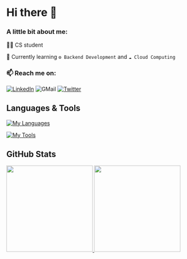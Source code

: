 # Hi there 👋

<!--
**avecenob/avecenob** is a ✨ _special_ ✨ repository because its `README.md` (this file) appears on your GitHub profile.

Here are some ideas to get you started:

- 🔭 I’m currently working on ...
- 🌱 I’m currently learning ...
- 👯 I’m looking to collaborate on ...
- 🤔 I’m looking for help with ...
- 💬 Ask me about ...
- 📫 How to reach me: ...
- 😄 Pronouns: ...
- ⚡ Fun fact: ...
-->
### A little bit about me:
👨‍💻 CS student  
  
🌱 Currently learning `⚙️ Backend Development` and `☁️ Cloud Computing`

### 📫 Reach me on:  
[![LinkedIn](https://img.shields.io/badge/linkedin-%230077B5.svg?style=for-the-badge&logo=linkedin&logoColor=white)](https://www.linkedin.com/in/aryabasc)
![GMail](https://img.shields.io/badge/Gmail-D14836?style=for-the-badge&logo=gmail&logoColor=white)
[![Twitter](https://img.shields.io/badge/Twitter-1DA1F2?style=for-the-badge&logo=twitter&logoColor=white)](https://twitter.com/Ar_Baskara)
 
## Languages & Tools
[![My Languages](https://skillicons.dev/icons?i=c,cpp,java,js,ts,npm,nodejs,express,nestjs,sequelize,php,laravel,python,flask,mysq)](https://skillicons.dev)  
  
[![My Tools](https://skillicons.dev/icons?i=vim,vscode,linux,bash,git,github,postman,docker,kubernetes,terraform,gcp,aws)](https://skillicons.dev)

## GitHub Stats
<p align="left">
<a href="https://github.com/avecenob">
  <img height="225em" src="https://github-readme-stats.vercel.app/api?username=avecenob&show_icons=true&theme=github_dark&include_all_commits=true&count_private=true"/>
  <img height="225em" src="https://github-readme-stats.vercel.app/api/top-langs/?username=avecenob&theme=github_dark"/>
</a>
</p>
